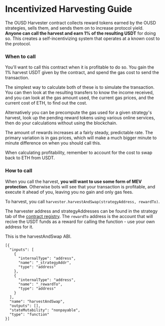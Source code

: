 # Incentivized Harvesting Guide

The OUSD Harvester contract collects reward tokens earned by the OUSD strategies, sells them, and sends them on to increase protocol yield. **Anyone can call the harvest and earn 1% of the resulting USDT** for doing so. This creates a self-incentivizing system that operates at a known cost to the protocol.

### When to call

You'll want to call this contract when it is profitable to do so. You gain the 1% harvest USDT given by the contract, and spend the gas cost to send the transaction.

The simplest way to calculate both of these is to simulate the transaction. You can then look at the resulting transfers to know the income received, and you can look at the gas amount used, the current gas prices, and the current cost of ETH, to find out the cost.

Alternatively you can be precompute the gas used for a given strategy's harvest, look up the pending reward tokens using various online services, then do your calculations without using the blockchain.

The amount of rewards increases at a fairly steady, predictable rate. The primary variation is in gas prices, which will make a much bigger minute to minute difference on when you should call this.

When calculating profitability, remember to account for the cost to swap back to ETH from USDT.

### How to call

When you call the harvest, **you will want to use some form of MEV protection**. Otherwise bots will see that your transaction is profitable, and execute it ahead of you, leaving you no gain and only gas fees.

To harvest, you call `harvester.harvestAndSwap(strategyAddress, rewardTo)`.

The harvester address and strategyAddresses can be found in the strategy tab of the [contract registry](../smart-contracts/registry.md). The `rewardTo` address is the account that will recive the USDT funds as a reward for calling the function - use your own address for it.

This is the harvestAndSwap ABI.

```
[{
  "inputs": [
    {
      "internalType": "address",
      "name": "_strategyAddr",
      "type": "address"
    },
    {
      "internalType": "address",
      "name": "_rewardTo",
      "type": "address"
    }
  ],
  "name": "harvestAndSwap",
  "outputs": [],
  "stateMutability": "nonpayable",
  "type": "function"
}]
```
